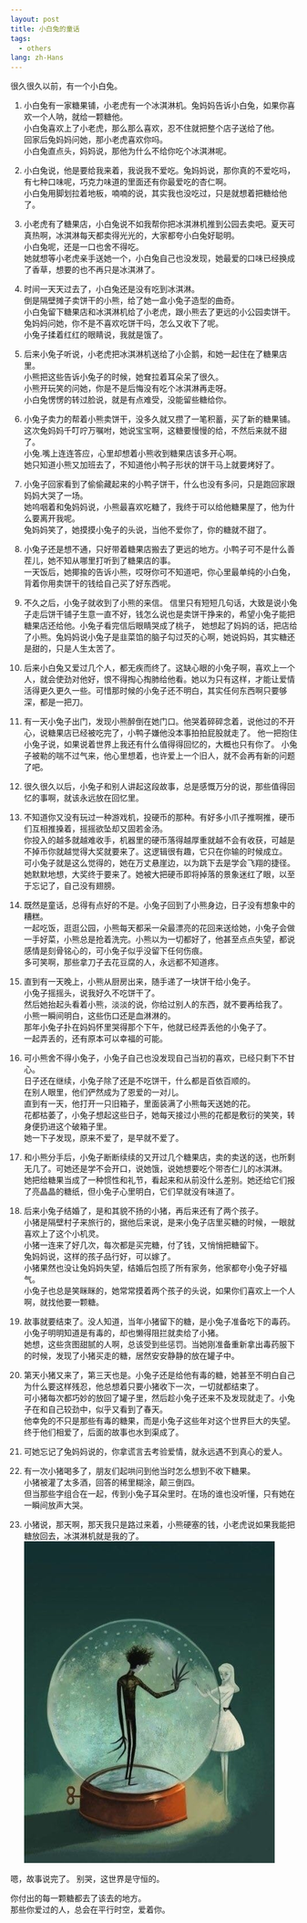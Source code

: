 ```yaml
---
layout: post
title: 小白兔的童话
tags:
  - others
lang: zh-Hans
---
```


很久很久以前，有一个小白兔。

<!--more-->

1. 小白兔有一家糖果铺，小老虎有一个冰淇淋机。兔妈妈告诉小白兔，如果你喜欢一个人呐，就给一颗糖他。  
小白兔喜欢上了小老虎，那么那么喜欢，忍不住就把整个店子送给了他。  
回家后兔妈妈问她，那小老虎喜欢你吗。  
小白兔直点头，妈妈说，那他为什么不给你吃个冰淇淋呢。

2. 小白兔说，他是要给我来着，我说我不爱吃。兔妈妈说，那你真的不爱吃吗，有七种口味呢，巧克力味道的里面还有你最爱吃的杏仁啊。  
小白兔用脚划拉着地板，喃喃的说，其实我也没吃过，只是就想着把糖给他了。

3. 小老虎有了糖果店，小白兔说不如我帮你把冰淇淋机推到公园去卖吧。夏天可真热啊，冰淇淋每天都卖得光光的，大家都夸小白兔好聪明。  
小白兔呢，还是一口也舍不得吃。  
她就想等小老虎亲手送她一个，小白兔自己也没发现，她最爱的口味已经换成了香草，想要的也不再只是冰淇淋了。

4. 时间一天天过去了，小白兔还是没有吃到冰淇淋。  
倒是隔壁摊子卖饼干的小熊，给了她一盒小兔子造型的曲奇。  
小白兔留下糖果店和冰淇淋机给了小老虎，跟小熊去了更远的小公园卖饼干。  
兔妈妈问她，你不是不喜欢吃饼干吗，怎么又收下了呢。  
小兔子揉着红红的眼睛说，我就是饿了。

5. 后来小兔子听说，小老虎把冰淇淋机送给了小企鹅，和她一起住在了糖果店里。  
小熊把这些告诉小兔子的时候，她耷拉着耳朵呆了很久。  
小熊开玩笑的问她，你是不是后悔没有吃个冰淇淋再走呀。  
小白兔愣愣的转过脸说，就是有点难受，没能留些糖给你。

6. 小兔子卖力的帮着小熊卖饼干，没多久就又攒了一笔积蓄，买了新的糖果铺。  
这次兔妈妈千叮咛万嘱咐，她说宝宝啊，这糖要慢慢的给，不然后来就不甜了。  
小兔.嘴上连连答应，心里却想着小熊收到糖果店该多开心啊。  
她只知道小熊又加班去了，不知道他小鸭子形状的饼干马上就要烤好了。

7. 小兔子回家看到了偷偷藏起来的小鸭子饼干，什么也没有多问，只是跑回家跟妈妈大哭了一场。  
她呜咽着和兔妈妈说，小熊最喜欢吃糖了，我终于可以给他糖果屋了，他为什么要离开我呢。  
兔妈妈笑了，她摸摸小兔子的头说，当他不爱你了，你的糖就不甜了。

8. 小兔子还是想不通，只好带着糖果店搬去了更远的地方。小鸭子可不是什么善茬儿，她不知从哪里打听到了糖果店的事。  
一天饭后，她揶揄的告诉小熊，哎呀你可不知道吧，你心里最单纯的小白兔，背着你用卖饼干的钱给自己买了好东西呢。

9. 不久之后，小兔子就收到了小熊的来信。 信里只有短短几句话，大致是说小兔子走后饼干铺子生意一直不好，钱怎么说也是卖饼干挣来的，希望小兔子能把糖果店还给他。小兔子看完信后眼睛哭成了桃子， 她想起了妈妈的话，把店给了小熊。兔妈妈说小兔子是韭菜馅的脑子勾过芡的心啊，她说妈妈，其实糖还是甜的，只是人生太苦了。

10. 后来小白兔又爱过几个人，都无疾而终了。这缺心眼的小兔子啊，喜欢上一个人，就会使劲对他好，恨不得掏心掏肺给他看。她以为只有这样，才能让爱情活得更久更久一些。可惜那时候的小兔子还不明白，其实任何东西啊只要够深，都是一把刀。

11. 有一天小兔子出门，发现小熊醉倒在她门口。他哭着碎碎念着，说他过的不开心，说糖果店已经被吃完了，小鸭子嫌他没本事拍拍屁股就走了。 他一把抱住小兔子说，如果说着世界上我还有什么值得得回忆的，大概也只有你了。 小兔子被勒的喘不过气来，他心里想着，也许爱上一个旧人，就不会再有新的问题了吧。

12. 很久很久以后，小兔子和别人讲起这段故事，总是感慨万分的说，那些值得回忆的事啊，就该永远放在回忆里。

13. 不知道你又没有玩过一种游戏机，投硬币的那种。有好多小爪子推啊推，硬币们互相推搡着，摇摇欲坠却又固若金汤。  
你投入的越多就越难收手，机器里的硬币落得越厚重就越不会有收获，可越是不掉币你就越觉得大奖就要来了。这逻辑很有趣，它只在你输的时候成立。  
可小兔子就是这么觉得的，她在万丈悬崖边，以为跳下去是学会飞翔的捷径。她默默地想，大奖终于要来了。她被大把硬币即将掉落的景象迷红了眼，以至于忘记了，自己没有翅膀。

14. 既然是童话，总得有点好的不是。小兔子回到了小熊身边，日子没有想象中的糟糕。  
一起吃饭，逛逛公园，小熊每天都采一朵最漂亮的花回来送给她，小兔子会做一手好菜，小熊总是抢着洗完。小熊以为一切都好了，他甚至点点失望，都说感情是刻骨铭心的，可小兔子似乎没留下任何伤痕。  
多可笑啊，那些拿刀子去花豆腐的人，永远都不知道疼。

15. 直到有一天晚上，小熊从厨房出来，随手递了一块饼干给小兔子。  
小兔子摇摇头，说我好久不吃饼干了。  
然后她抬起头看着小熊，淡淡的说，你给过别人的东西，就不要再给我了。  
小熊一瞬间明白，这些伤口还是血淋淋的。  
那年小兔子扑在妈妈怀里哭得那个下午，他就已经弄丢他的小兔子了。  
一起弄丢的，还有原本可以幸福的可能。

16. 可小熊舍不得小兔子，小兔子自己也没发现自己当初的喜欢，已经只剩下不甘心。  
日子还在继续，小兔子除了还是不吃饼干，什么都是百依百顺的。  
在别人眼里，他们俨然成为了恩爱的一对儿。  
直到有一天，他打开一只旧箱子，里面装满了小熊每天送她的花。  
花都枯萎了，小兔子想起这些日子，她每天接过小熊的花都是敷衍的笑笑，转身便扔进这个破箱子里。  
她一下子发现，原来不爱了，是早就不爱了。

17. 和小熊分手后，小兔子断断续续的又开过几个糖果店，卖的卖送的送，也所剩无几了。可她还是学不会开口，说她饿，说她想要吃个带杏仁儿的冰淇淋。  
她把给糖果当成了一种惯性和礼节，看起来和从前没什么差别。她还给它们报了亮晶晶的糖纸，但小兔子心里明白，它们早就没有味道了。

18. 后来小兔子结婚了，是和其貌不扬的小猪，再后来还有了两个孩子。  
小猪是隔壁村子来旅行的，据他后来说，是来小兔子店里买糖的时候，一眼就喜欢上了这个小机灵。  
小猪一连来了好几次，每次都是买完糖，付了钱，又悄悄把糖留下。  
兔妈妈说，这样的孩子品行好，可以嫁了。  
小猪果然也没让兔妈妈失望，结婚后包揽了所有家务，他家都夸小兔子好福气。  
小兔子也总是笑眯眯的，她常常摸着两个孩子的头说，如果你们喜欢上一个人啊，就找他要一颗糖。

19. 故事就要结束了。没人知道，当年小猪留下的糖，是小兔子准备吃下的毒药。小兔子明明知道是有毒的，却也懒得阻拦就卖给了小猪。  
她想，这些贪图甜腻的人啊，总该受到些惩罚。当她刚准备重新拿出毒药服下的时候，发现了小猪买走的糖，居然安安静静的放在罐子中。

20. 第天小猪又来了，第三天也是。小兔子还是给他有毒的糖，她甚至不明白自己为什么要这样残忍，他总想着只要小猪收下一次，一切就都结束了。  
可小猪每次都巧妙的放回了罐子里，然后趁小兔子还来不及发现就走了。小兔子在和自己较劲中，似乎又看到了春天。  
他幸免的不只是那些有毒的糖果，而是小兔子这些年对这个世界巨大的失望。终于他们相爱了，后面的故事也水到渠成了。

21. 可她忘记了兔妈妈说的，你拿谎言去考验爱情，就永远遇不到真心的爱人。

22. 有一次小猪喝多了，朋友们起哄问到他当时怎么想到不收下糖果。  
小猪被灌了太多酒，回答的稀里糊涂，颠三倒四。  
但当那些字组合在一起，传到小兔子耳朵里时。在场的谁也没听懂，只有她在一瞬间放声大哭。

23. 小猪说，那天啊，那天我只是路过来着，小熊硬塞的钱，小老虎说如果我能把糖放回去，冰淇淋机就是我的了。
![](https://raw.githubusercontent.com/chen866/chen866.github.io/master/assets/images/2017-12-31-02.jpg)

嗯，故事说完了。 别哭，这世界是守恒的。

你付出的每一颗糖都去了该去的地方。  
那些你爱过的人，总会在平行时空，爱着你。